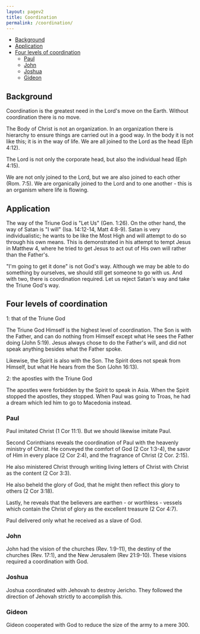 ```yaml
---
layout: pagev2
title: Coordination
permalink: /coordination/
---
```

- [Background](#background)
- [Application](#application)
- [Four levels of coordination](#four-levels-of-coordination)
  - [Paul](#paul)
  - [John](#john)
  - [Joshua](#joshua)
  - [Gideon](#gideon)

## Background

Coordination is the greatest need in the Lord's move on the Earth. Without coordination there is no move. 

The Body of Christ is not an organization. In an organization there is hierarchy to ensure things are carried out in a good way. In the body it is not like this; it is in the way of life. We are all joined to the Lord as the head (Eph 4:12). 

The Lord is not only the corporate head, but also the individual head (Eph 4:15). 

We are not only joined to the Lord, but we are also joined to each other (Rom. 7:5). We are organically joined to the Lord and to one another - this is an organism where life is flowing.

## Application

The way of the Triune God is "Let Us" (Gen. 1:26). On the other hand, the way of Satan is "I will" (Isa. 14:12-14, Matt 4:8-9). Satan is very individualistic; he wants to be like the Most High and will attempt to do so through his own means. This is demonstrated in his attempt to tempt Jesus in Matthew 4, where he tried to get Jesus to act out of His own will rather than the Father's.

"I'm going to get it done" is not God's way. Although we may be able to do something by ourselves, we should still get someone to go with us. And with two, there is coordination required. Let us reject Satan's way and take the Triune God's way.

## Four levels of coordination

1: that of the Triune God

The Triune God Himself is the highest level of coordination. The Son is with the Father, and can do nothing from Himself except what He sees the Father doing (John 5:19). Jesus always chose to do the Father's will, and did not speak anything besides what the Father spoke.

Likewise, the Spirit is also with the Son. The Spirit does not speak from Himself, but what He hears from the Son (John 16:13).

2: the apostles with the Triune God

The apostles were forbidden by the Spirit to speak in Asia. When the Spirit stopped the apostles, they stopped. When Paul was going to Troas, he had a dream which led him to go to Macedonia instead.  

### Paul

Paul imitated Christ (1 Cor 11:1). But we should likewise imitate Paul. 

Second Corinthians reveals the coordination of Paul with the heavenly ministry of Christ. He conveyed the comfort of God (2 Cor 1:3-4), the savor of Him in every place (2 Cor 2:4), and the fragrance of Christ (2 Cor. 2:15).

He also ministered Christ through writing living letters of Christ with Christ as the content (2 Cor 3:3). 

He also beheld the glory of God, that he might then reflect this glory to others (2 Cor 3:18). 

Lastly, he reveals that the believers are earthen - or worthless - vessels which contain the Christ of glory as the excellent treasure (2 Cor 4:7).

Paul delivered only what he received as a slave of God. 

### John

John had the vision of the churches (Rev. 1:9-11), the destiny of the churches (Rev. 17:1), and the New Jerusalem (Rev 21:9-10). These visions required a coordination with God. 

### Joshua

Joshua coordinated with Jehovah to destroy Jericho. They followed the direction of Jehovah strictly to accomplish this.

### Gideon

Gideon cooperated with God to reduce the size of the army to a mere 300. 